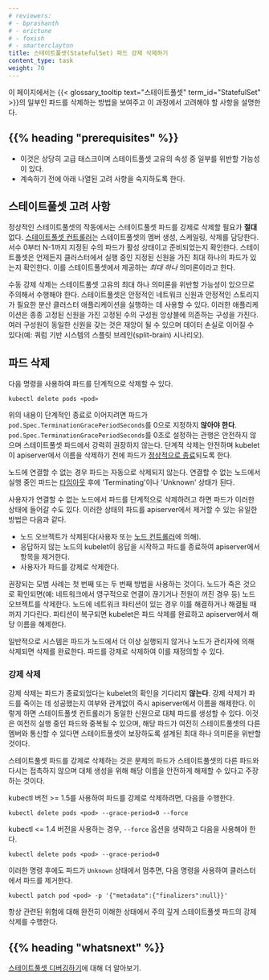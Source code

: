```yaml
---
# reviewers:
# - bprashanth
# - erictune
# - foxish
# - smarterclayton
title: 스테이트풀셋(StatefulSet) 파드 강제 삭제하기
content_type: task
weight: 70
---
```


<!-- overview -->

이 페이지에서는 {{< glossary_tooltip text="스테이트풀셋" term_id="StatefulSet" >}}의 일부인 파드를 삭제하는 방법을 보여주고 
이 과정에서 고려해야 할 사항을 설명한다.


## {{% heading "prerequisites" %}}


* 이것은 상당히 고급 태스크이며 스테이트풀셋 고유의 속성 중 일부를 위반할 가능성이 있다.
* 계속하기 전에 아래 나열된 고려 사항을 숙지하도록 한다.



<!-- steps -->

## 스테이트풀셋 고려 사항

정상적인 스테이트풀셋의 작동에서는 스테이트풀셋 파드를 강제로 삭제할 필요가 **절대** 없다. [스테이트풀셋 컨트롤러](/ko/docs/concepts/workloads/controllers/statefulset/)는 스테이트풀셋의 멤버 생성, 스케일링, 삭제를 담당한다. 서수 0부터 N-1까지 지정된 수의 파드가 활성 상태이고 준비되었는지 확인한다. 스테이트풀셋은 언제든지 클러스터에서 실행 중인 지정된 신원을 가진 최대 하나의 파드가 있는지 확인한다. 이를 스테이트풀셋에서 제공하는 *최대 하나* 의미론이라고 한다.

수동 강제 삭제는 스테이트풀셋 고유의 최대 하나 의미론을 위반할 가능성이 있으므로 주의해서 수행해야 한다. 스테이트풀셋은 안정적인 네트워크 신원과 안정적인 스토리지가 필요한 분산 클러스터 애플리케이션을 실행하는 데 사용할 수 있다. 이러한 애플리케이션은 종종 고정된 신원을 가진 고정된 수의 구성원 앙상블에 의존하는 구성을 가진다. 여러 구성원이 동일한 신원을 갖는 것은 재앙이 될 수 있으며 데이터 손실로 이어질 수 있다(예: 쿼럼 기반 시스템의 스플릿 브레인(split-brain) 시나리오).

## 파드 삭제

다음 명령을 사용하여 파드를 단계적으로 삭제할 수 있다.

```shell
kubectl delete pods <pod>
```

위의 내용이 단계적인 종료로 이어지려면 파드가 
`pod.Spec.TerminationGracePeriodSeconds`를 0으로 지정하지 **않아야 한다**.
`pod.Spec.TerminationGracePeriodSeconds`를 0초로 설정하는 관행은 안전하지 않으며
스테이트풀셋 파드에서 강력히 권장하지 않는다. 단계적 삭제는 안전하며 kubelet이 apiserver에서 이름을 삭제하기 전에 파드가
[정상적으로 종료](/ko/docs/concepts/workloads/pods/pod-lifecycle/#pod-termination)되도록 한다.

노드에 연결할 수 없는 경우 파드는 자동으로 삭제되지 않는다.
연결할 수 없는 노드에서 실행 중인 파드는 [타임아웃](/ko/docs/concepts/architecture/nodes/#condition) 후에
'Terminating'이나 'Unknown' 상태가 된다.

사용자가 연결할 수 없는 노드에서 파드를 단계적으로 삭제하려고 하면 파드가 이러한 상태에 들어갈 수도 있다.
이러한 상태의 파드를 apiserver에서 제거할 수 있는 유일한 방법은 다음과 같다.

* 노드 오브젝트가 삭제된다(사용자 또는 [노드 컨트롤러](/ko/docs/concepts/architecture/nodes/#노드-컨트롤러)에 의해).
* 응답하지 않는 노드의 kubelet이 응답을 시작하고 파드를 종료하여 apiserver에서 항목을 제거한다.
* 사용자가 파드를 강제로 삭제한다.

권장되는 모범 사례는 첫 번째 또는 두 번째 방법을 사용하는 것이다. 노드가 죽은 것으로 확인되면(예: 네트워크에서 영구적으로 연결이 끊기거나 전원이 꺼진 경우 등) 노드 오브젝트를 삭제한다. 노드에 네트워크 파티션이 있는 경우 이를 해결하거나 해결될 때까지 기다린다. 파티션이 복구되면 kubelet은 파드 삭제를 완료하고 apiserver에서 해당 이름을 해제한다.

일반적으로 시스템은 파드가 노드에서 더 이상 실행되지 않거나 노드가 관리자에 의해 삭제되면 삭제를 완료한다. 파드를 강제로 삭제하여 이를 재정의할 수 있다.

### 강제 삭제

강제 삭제는 파드가 종료되었다는 kubelet의 확인을 기다리지 **않는다**. 강제 삭제가 파드를 죽이는 데 성공했는지 여부와 관계없이 즉시 apiserver에서 이름을 해제한다. 이렇게 하면 스테이트풀셋 컨트롤러가 동일한 신원으로 대체 파드를 생성할 수 있다. 이것은 여전히 실행 중인 파드와 중복될 수 있으며, 해당 파드가 여전히 스테이트풀셋의 다른 멤버와 통신할 수 있다면 스테이트풀셋이 보장하도록 설계된 최대 하나 의미론을 위반할 것이다.

스테이트풀셋 파드를 강제로 삭제하는 것은 문제의 파드가 스테이트풀셋의 다른 파드와 다시는 접촉하지 않으며 대체 생성을 위해 해당 이름을 안전하게 해제할 수 있다고 주장하는 것이다.

kubectl 버전 >= 1.5를 사용하여 파드를 강제로 삭제하려면, 다음을 수행한다.

```shell
kubectl delete pods <pod> --grace-period=0 --force
```

kubectl <= 1.4 버전을 사용하는 경우, `--force` 옵션을 생략하고 다음을 사용해야 한다.

```shell
kubectl delete pods <pod> --grace-period=0
```

이러한 명령 후에도 파드가 `Unknown` 상태에서 멈추면, 다음 명령을 사용하여 클러스터에서 파드를 제거한다.

```shell
kubectl patch pod <pod> -p '{"metadata":{"finalizers":null}}'
```

항상 관련된 위험에 대해 완전히 이해한 상태에서 주의 깊게 스테이트풀셋 파드의 강제 삭제를 수행한다.



## {{% heading "whatsnext" %}}


[스테이트풀셋 디버깅하기](/ko/docs/tasks/debug/debug-application/debug-statefulset/)에 대해 더 알아보기.


